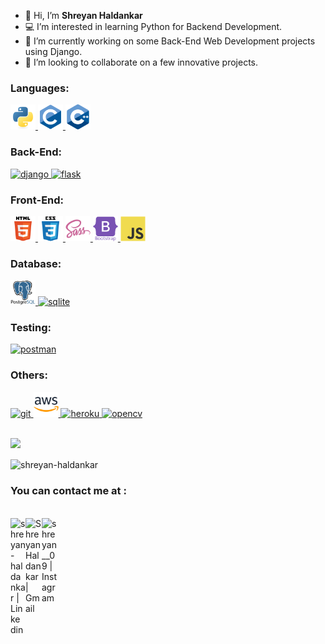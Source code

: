 - 👋 Hi, I’m <strong>Shreyan Haldankar</strong>
- 💻 I’m interested in learning  Python for Backend Development.
- 🌱 I’m currently working on some Back-End Web Development projects using Django.
- 💞️ I’m looking to collaborate on a few innovative projects.<br>

<h3 align="left">Languages:</h3>
<p align="left">
   <a href="https://www.python.org" target="_blank" rel="noreferrer">
    <img
      src="https://raw.githubusercontent.com/devicons/devicon/master/icons/python/python-original.svg"
      alt="python"
      width="40"
      height="40"
    />
      </a>
       <a href="https://www.cprogramming.com/" target="_blank" rel="noreferrer">
    <img
      src="https://raw.githubusercontent.com/devicons/devicon/master/icons/c/c-original.svg"
      alt="c"
      width="40"
      height="40"
    />
  </a>
 
  <a href="https://www.w3schools.com/cpp/" target="_blank" rel="noreferrer">
    <img
      src="https://raw.githubusercontent.com/devicons/devicon/master/icons/cplusplus/cplusplus-original.svg"
      alt="cplusplus"
      width="40"
      height="40"
    />
  </a>

</p>

<h3 align="left">Back-End:</h3>
<p align="left"> <a href="https://www.djangoproject.com/" target="_blank" rel="noreferrer"> <img src="https://cdn.worldvectorlogo.com/logos/django.svg" alt="django" width="40" height="40"/> </a>  
 <a href="https://flask.palletsprojects.com/" target="_blank" rel="noreferrer"> <img src="https://www.vectorlogo.zone/logos/pocoo_flask/pocoo_flask-icon.svg" alt="flask" width="40" height="40"/> </a> 
</p>


<h3 align="left">Front-End:</h3>
<p align="left">
  <a href="https://www.w3.org/html/" target="_blank" rel="noreferrer">
    <img
      src="https://raw.githubusercontent.com/devicons/devicon/master/icons/html5/html5-original-wordmark.svg"
      alt="html5"
      width="40"
      height="40"
    />
  </a>
    <a href="https://www.w3schools.com/css/" target="_blank" rel="noreferrer">
    <img
      src="https://raw.githubusercontent.com/devicons/devicon/master/icons/css3/css3-original-wordmark.svg"
      alt="css3"
      width="40"
      height="40"
    />
  </a>
   <a href="https://sass-lang.com" target="_blank" rel="noreferrer"> <img src="https://raw.githubusercontent.com/devicons/devicon/master/icons/sass/sass-original.svg" alt="sass" width="40" height="40"/> </a>
    <a href="https://getbootstrap.com" target="_blank" rel="noreferrer">
    <img
      src="https://raw.githubusercontent.com/devicons/devicon/master/icons/bootstrap/bootstrap-plain-wordmark.svg"
      alt="bootstrap"
      width="40"
      height="40"
    />
  </a>
       <a
    href="https://developer.mozilla.org/en-US/docs/Web/JavaScript" target="_blank" rel="noreferrer" >
    <img
      src="https://raw.githubusercontent.com/devicons/devicon/master/icons/javascript/javascript-original.svg"
      alt="javascript"
      width="40"
      height="40"
    />
  </a>
 </p>
 
<!--  
 <h3 align="left">Backend:</h3>
 <p align="left"></p>
  -->
 <h3 align="left">Database:</h3>
   <p align="left">
  <a href="https://www.postgresql.org" target="_blank" rel="noreferrer">
    <img
      src="https://raw.githubusercontent.com/devicons/devicon/master/icons/postgresql/postgresql-original-wordmark.svg"
      alt="postgresql"
      width="40"
      height="40"
    />
  </a>
    <a href="https://www.sqlite.org/" target="_blank" rel="noreferrer">
    <img
      src="https://www.vectorlogo.zone/logos/sqlite/sqlite-icon.svg"
      alt="sqlite"
      width="40"
      height="40"
    />
  </a>

  
</p>


<h3 align="left">Testing:</h3>
<p align="left">
<a href="https://postman.com" target="_blank" rel="noreferrer"> <img src="https://www.vectorlogo.zone/logos/getpostman/getpostman-icon.svg" alt="postman" width="40" height="40"/> </a>
</p>
   
   

<h3 align="left">Others:</h3>
<p align="left">
  <a href="https://git-scm.com/" target="_blank" rel="noreferrer">
    <img
      src="https://www.vectorlogo.zone/logos/git-scm/git-scm-icon.svg"
      alt="git"
      width="40"
      height="40"
    />
  </a>
   <a href="https://aws.amazon.com" target="_blank" rel="noreferrer">
      <img src="https://raw.githubusercontent.com/devicons/devicon/master/icons/amazonwebservices/amazonwebservices-original-wordmark.svg" alt="aws" width="40" height="40"/>
   </a>
   <a href="https://heroku.com" target="_blank" rel="noreferrer">
      <img src="https://www.vectorlogo.zone/logos/heroku/heroku-icon.svg" alt="heroku" width="40" height="40"/>
   </a>
      <a href="https://opencv.org/" target="_blank" rel="noreferrer">
    <img
      src="https://www.vectorlogo.zone/logos/opencv/opencv-icon.svg"
      alt="opencv"
      width="40"
      height="40"
    />
  </a>

  
</p>
  
<br>
<img  src="https://github-readme-stats.vercel.app/api?username=shreyan-haldankar&&show_icons=true&title_color=fffff&icon_color=fffff&text_color=daf7dc&bg_color=151515">
  


<p><img align="center" src="https://github-readme-stats.vercel.app/api/top-langs?username=shreyan-haldankar&show_icons=true&locale=en&layout=compact" alt="shreyan-haldankar" /></p>

<h3>You can contact me at :</h3> 
<br>
<a href="https://www.linkedin.com/in/shreyan-haldankar/">
    <img align="left" alt="shreyan-haldankar | Linkedin" width="24px" src="https://cdn-icons-png.flaticon.com/512/174/174857.png">
</a>
  <a href="mailto:shreyanhaldankar@gmail.com">
    <img align="left" alt="Shreyan Haldankar | Gmail" width="26px" src="https://cdn-icons-png.flaticon.com/512/732/732200.png" />
  </a>
  <a href="https://www.instagram.com/shreyan__09/">
    <img align="left" alt="shreyan__09 | Instagram" width="26px" src="https://cdn-icons-png.flaticon.com/512/174/174855.png" />
  </a>

<br>


